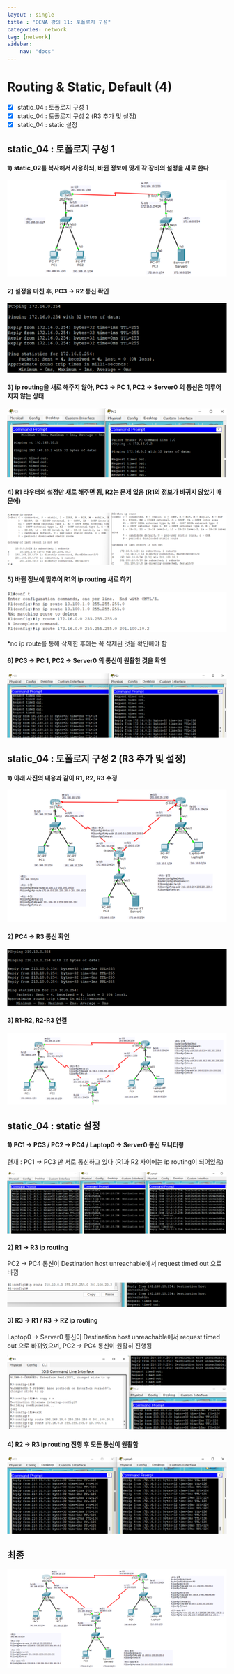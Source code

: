 ```yaml
---
layout : single
title : "CCNA 강의 11: 토폴로지 구성"
categories: network
tag: [network]
sidebar:
    nav: "docs"
---
```


# Routing & Static, Default (4)

-  [x] static_04 : 토폴로지 구성 1
-  [x] static_04 : 토폴로지 구성 2 (R3 추가 및 설정)
-  [x] static_04 : static 설정

## static_04 : 토폴로지 구성 1

#### 1) static_02를 복사해서 사용하되, 바뀐 정보에 맞게 각 장비의 설정을 새로 한다

<img src = "/images/network/packet_tracer/54.png">

#### 2) 설정을 마친 후, PC3 -> R2 통신 확인

<img src = "/images/network/packet_tracer/53.png">

#### 3) ip routing을 새로 해주지 않아, PC3 -> PC 1, PC2 -> Server0 의 통신은 이루어지지 않는 상태

<img src = "/images/network/packet_tracer/55.png">

#### 4) R1 라우터의 설정만 새로 해주면 됨, R2는 문제 없음 (R1의 정보가 바뀌지 않았기 때문에)

<img src = "/images/network/packet_tracer/56.png">

#### 5) 바뀐 정보에 맞추어 R1의 ip routing 새로 하기

<img src = "/images/network/packet_tracer/58.png">

\*no ip route를 통해 삭제한 후에는 꼭 삭제된 것을 확인해야 함


#### 6) PC3 -> PC 1, PC2 -> Server0 의 통신이 원활한 것을 확인

<img src = "/images/network/packet_tracer/57.png">

## static_04 : 토폴로지 구성 2 (R3 추가 및 설정)

#### 1) 아래 사진의 내용과 같이 R1, R2, R3 수정

<img src = "/images/network/packet_tracer/60.png">

#### 2) PC4 -> R3 통신 확인

<img src = "/images/network/packet_tracer/59.png">

#### 3) R1-R2, R2-R3 연결

<img src = "/images/network/packet_tracer/61.png">

## static_04 : static 설정


#### 1) PC1 -> PC3 / PC2 -> PC4 / Laptop0 -> Server0 통신 모니터링

현재 : PC1 -> PC3 만 서로 통신하고 있다 (R1과 R2 사이에는 ip routing이 되어있음)

<img src = "/images/network/packet_tracer/62.png">

#### 2) R1 -> R3 ip routing

PC2 -> PC4 통신이 Destination host unreachable에서 request timed out 으로 바뀜

<img src = "/images/network/packet_tracer/63.png">

#### 3) R3 -> R1 / R3 -> R2 ip routing

Laptop0 -> Server0 통신이 Destination host unreachable에서 request timed out 으로 바뀌었으며, PC2 -> PC4 통신이 원활히 진행됨

<img src = "/images/network/packet_tracer/64.png">

#### 4) R2 -> R3 ip routing 진행 후 모든 통신이 원활함

<img src = "/images/network/packet_tracer/65.png">

## 최종

<img src = "/images/network/packet_tracer/66.png">
